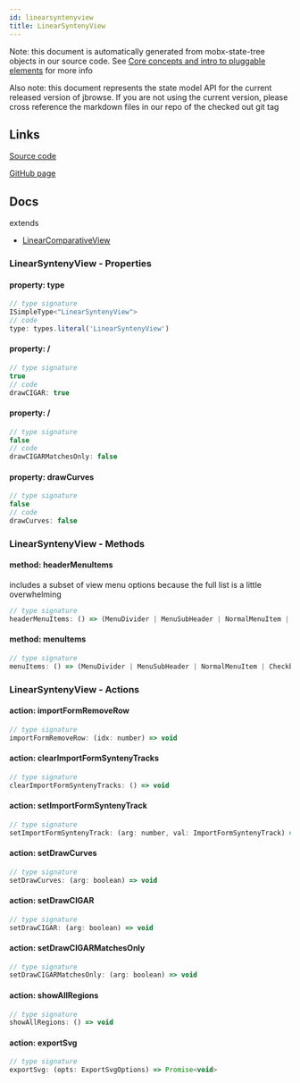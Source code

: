 ```yaml
---
id: linearsyntenyview
title: LinearSyntenyView
---
```


Note: this document is automatically generated from mobx-state-tree objects in
our source code. See
[Core concepts and intro to pluggable elements](/docs/developer_guide/) for more
info

Also note: this document represents the state model API for the current released
version of jbrowse. If you are not using the current version, please cross
reference the markdown files in our repo of the checked out git tag

## Links

[Source code](https://github.com/GMOD/jbrowse-components/blob/main/plugins/linear-comparative-view/src/LinearSyntenyView/model.ts)

[GitHub page](https://github.com/GMOD/jbrowse-components/tree/main/website/docs/models/LinearSyntenyView.md)

## Docs

extends

- [LinearComparativeView](../linearcomparativeview)

### LinearSyntenyView - Properties

#### property: type

```js
// type signature
ISimpleType<"LinearSyntenyView">
// code
type: types.literal('LinearSyntenyView')
```

#### property: /

```js
// type signature
true
// code
drawCIGAR: true
```

#### property: /

```js
// type signature
false
// code
drawCIGARMatchesOnly: false
```

#### property: drawCurves

```js
// type signature
false
// code
drawCurves: false
```

### LinearSyntenyView - Methods

#### method: headerMenuItems

includes a subset of view menu options because the full list is a little
overwhelming

```js
// type signature
headerMenuItems: () => (MenuDivider | MenuSubHeader | NormalMenuItem | CheckboxMenuItem | RadioMenuItem | SubMenuItem | { ...; } | { ...; } | { ...; } | { ...; })[]
```

#### method: menuItems

```js
// type signature
menuItems: () => (MenuDivider | MenuSubHeader | NormalMenuItem | CheckboxMenuItem | RadioMenuItem | SubMenuItem | { ...; })[]
```

### LinearSyntenyView - Actions

#### action: importFormRemoveRow

```js
// type signature
importFormRemoveRow: (idx: number) => void
```

#### action: clearImportFormSyntenyTracks

```js
// type signature
clearImportFormSyntenyTracks: () => void
```

#### action: setImportFormSyntenyTrack

```js
// type signature
setImportFormSyntenyTrack: (arg: number, val: ImportFormSyntenyTrack) => void
```

#### action: setDrawCurves

```js
// type signature
setDrawCurves: (arg: boolean) => void
```

#### action: setDrawCIGAR

```js
// type signature
setDrawCIGAR: (arg: boolean) => void
```

#### action: setDrawCIGARMatchesOnly

```js
// type signature
setDrawCIGARMatchesOnly: (arg: boolean) => void
```

#### action: showAllRegions

```js
// type signature
showAllRegions: () => void
```

#### action: exportSvg

```js
// type signature
exportSvg: (opts: ExportSvgOptions) => Promise<void>
```
